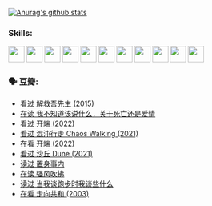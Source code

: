 
[![Anurag's github stats](https://github-readme-stats.vercel.app/api?username=w940853815)](https://github.com/anuraghazra/github-readme-stats)

### Skills:

<code><img height="32" src="https://cdn.jsdelivr.net/npm/simple-icons@v5/icons/python.svg"></code>
<code><img height="32" src="https://cdn.jsdelivr.net/npm/simple-icons@v5/icons/javascript.svg"></code>
<code><img height="32" src="https://cdn.jsdelivr.net/npm/simple-icons@v5/icons/django.svg"></code>
<code><img height="32" src="https://cdn.jsdelivr.net/npm/simple-icons@v5/icons/flask.svg"></code>
<code><img height="32" src="https://cdn.jsdelivr.net/npm/simple-icons@v5/icons/vuetify.svg"></code>
<code><img height="32" src="https://cdn.jsdelivr.net/npm/simple-icons@v5/icons/git.svg"></code>
<code><img height="32" src="https://cdn.jsdelivr.net/npm/simple-icons@v5/icons/docker.svg"></code>
<code><img height="32" src="https://cdn.jsdelivr.net/npm/simple-icons@v5/icons/postgresql.svg"></code>
<code><img height="32" src="https://cdn.jsdelivr.net/npm/simple-icons@v5/icons/elasticsearch.svg"></code>
<code><img height="32" src="https://cdn.jsdelivr.net/npm/simple-icons@v5/icons/macos.svg"></code>
<code><img height="32" src="https://cdn.jsdelivr.net/npm/simple-icons@v5/icons/linux.svg"></code>

### 🗣 豆瓣:

<!-- DOUBAN-ACTIVITIES:START -->
- [看过 解救吾先生‎ (2015)](https://www.douban.com/people/136069238/status/3744047085/?_i=43638384)
- [在读 我不知道该说什么，关于死亡还是爱情](https://www.douban.com/people/136069238/status/3742672820/?_i=43638384)
- [看过 开端‎ (2022)](https://www.douban.com/people/136069238/status/3737530861/?_i=43638384)
- [看过 混沌行走 Chaos Walking‎ (2021)](https://www.douban.com/people/136069238/status/3734828206/?_i=43638384)
- [在看 开端‎ (2022)](https://www.douban.com/people/136069238/status/3733533297/?_i=43638384)
- [看过 沙丘 Dune‎ (2021)](https://www.douban.com/people/136069238/status/3726869471/?_i=43638384)
- [读过 置身事内](https://www.douban.com/people/136069238/status/3726223867/?_i=43638384)
- [在读 强风吹拂](https://www.douban.com/people/136069238/status/3725395475/?_i=43638384)
- [读过 当我谈跑步时我谈些什么](https://www.douban.com/people/136069238/status/3715422296/?_i=43638384)
- [在看 走向共和‎ (2003)](https://www.douban.com/people/136069238/status/3711470443/?_i=43638384)
<!-- DOUBAN-ACTIVITIES:END -->
<!--
**w940853815/w940853815** is a ✨ _special_ ✨ repository because its `README.md` (this file) appears on your GitHub profile.

Here are some ideas to get you started:

- 🔭 I’m currently working on ...
- 🌱 I’m currently learning ...
- 👯 I’m looking to collaborate on ...
- 🤔 I’m looking for help with ...
- 💬 Ask me about ...
- 📫 How to reach me: ...
- 😄 Pronouns: ...
- ⚡ Fun fact: ...
-->
